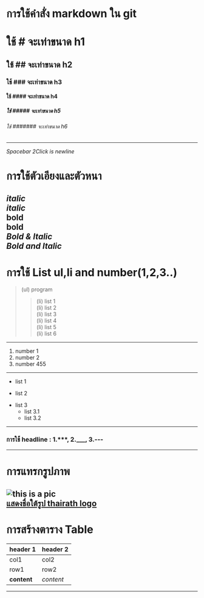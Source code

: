 # การใช้คำสั่ง markdown ใน git  
# ใช้ # จะเท่าขนาด h1  
## ใช้ ## จะเท่าขนาด h2  
### ใช้ ### จะเท่าขนาด h3  
#### ใช้ #### จะเท่าขนาด h4  
##### ใช้ ##### จะเท่าขนาด h5  
###### ใช้ ####### จะเท่าขนาด h6  
---  
*Spacebar 2Click is newline*  
# การใช้ตัวเอียงและตัวหนา #  
*italic*   
_italic_  
**bold**  
__bold__  
*__Bold & Italic__*  
**_Bold and Italic_**  
---  
# การใช้ List ul,li and number(1,2,3..)  
>(ul)  program
>>(li)  list 1  
>>(li)  list 2  
>>(li)  list 3  
>>(li)  list 4  
>>(li)  list 5  
>>(li)  list 6  
---  
1. number 1  
22.  number 2  
332434.    number 455  
---  
+ list 1
- list 2
* list 3  
  * list 3.1
  * list 3.2  
---  
### การใช้้ headline : 1.***, 2.___, 3.---  
---   
# การแทรกรูปภาพ  
![this is a pic](https://user-images.githubusercontent.com/25115342/34331445-78c744c2-e959-11e7-8bfe-71db8b1fd267.png)  
[แสดงชื่อใต้รูป thairath logo](https://user-images.githubusercontent.com/25115342/34331445-78c744c2-e959-11e7-8bfe-71db8b1fd267.png)  
----  
# การสร้างตาราง Table  
| header 1 | header 2 |  
--|--  
| col1 | col2 |  
| row1 | row2 |  
| **content** | _content_ |  
---  







